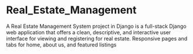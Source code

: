 # Real_Estate_Management
A Real Estate Management System project in Django is a full-stack Django web application that offers a clean, descriptive, and interactive user interface for viewing and registering for real estate. Responsive pages and tabs for home, about us, and featured listings

